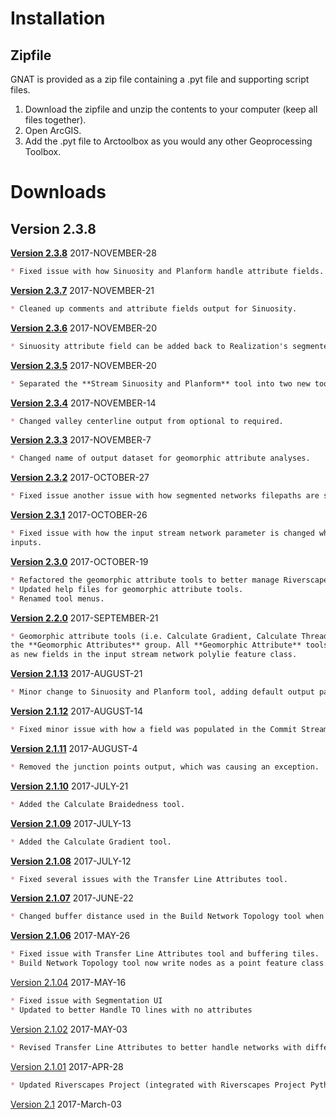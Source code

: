 # Installation

## Zipfile

GNAT is provided as a zip file containing a .pyt file and supporting script files. 

1. Download the zipfile and unzip the contents to your computer (keep all files together).
2. Open ArcGIS.
3. Add the .pyt file to Arctoolbox as you would any other Geoprocessing Toolbox.

# Downloads

## Version 2.3.8
**[Version 2.3.8](Downloads/arcGNAT_2.3.8.zip)** 2017-NOVEMBER-28
```markdown
* Fixed issue with how Sinuosity and Planform handle attribute fields. Also fixed small bug with Planform parameters.
```

**[Version 2.3.7](Downloads/arcGNAT_2.3.7.zip)** 2017-NOVEMBER-21
```markdown
* Cleaned up comments and attribute fields output for Sinuosity.
```

**[Version 2.3.6](Downloads/arcGNAT_2.3.6.zip)** 2017-NOVEMBER-20
```markdown
* Sinuosity attribute field can be added back to Realization's segmented network for Riverscapes projects.
```

**[Version 2.3.5](Downloads/arcGNAT_2.3.5.zip)** 2017-NOVEMBER-20
```markdown
* Separated the **Stream Sinuosity and Planform** tool into two new tools, **Channel Sinuosity** and **Planform**.
```

**[Version 2.3.4](Downloads/arcGNAT_2.3.4.zip)** 2017-NOVEMBER-14
```markdown
* Changed valley centerline output from optional to required.
```

**[Version 2.3.3](Downloads/arcGNAT_2.3.3.zip)** 2017-NOVEMBER-7
```markdown
* Changed name of output dataset for geomorphic attribute analyses.
```

**[Version 2.3.2](Downloads/arcGNAT_2.3.2.zip)** 2017-OCTOBER-27
```markdown
* Fixed issue another issue with how segmented networks filepaths are stored in the Riverspaces project xml.
```

**[Version 2.3.1](Downloads/arcGNAT_2.3.1.zip)** 2017-OCTOBER-26
```markdown
* Fixed issue with how the input stream network parameter is changed when using Riverscapes 
inputs.
```

**[Version 2.3.0](Downloads/arcGNAT_2.3.0.zip)** 2017-OCTOBER-19
```markdown
* Refactored the geomorphic attribute tools to better manage Riverscapes project information.
* Updated help files for geomorphic attribute tools.
* Renamed tool menus.
```

**[Version 2.2.0](Downloads/arcGNAT_2.2.zip)** 2017-SEPTEMBER-21
```markdown
* Geomorphic attribute tools (i.e. Calculate Gradient, Calculate Threadedness) moved to the
the **Geomorphic Attributes** group. All **Geomorphic Attribute** tools now save calculated attributes
as new fields in the input stream network polylie feature class.
```

**[Version 2.1.13](Downloads/arcGNAT_2.1.13.zip)** 2017-AUGUST-21
```markdown
* Minor change to Sinuosity and Planform tool, adding default output parameters.
```

**[Version 2.1.12](Downloads/arcGNAT_2.1.12.zip)** 2017-AUGUST-14
```markdown
* Fixed minor issue with how a field was populated in the Commit Stream Network tool.
```

**[Version 2.1.11](Downloads/arcGNAT_2.1.11.zip)** 2017-AUGUST-4
```markdown
* Removed the junction points output, which was causing an exception.
```

**[Version 2.1.10](Downloads/arcGNAT_2.1.10.zip)** 2017-JULY-21

```markdown
* Added the Calculate Braidedness tool.
```

**[Version 2.1.09](Downloads/arcGNAT_2.1.09.zip)** 2017-JULY-13

```markdown
* Added the Calculate Gradient tool.
```

**[Version 2.1.08](Downloads/arcGNAT_2.1.08.zip)** 2017-JULY-12

```markdown
* Fixed several issues with the Transfer Line Attributes tool.
```

**[Version 2.1.07](Downloads/arcGNAT_2.1.07.zip)** 2017-JUNE-22

```markdown
* Changed buffer distance used in the Build Network Topology tool when selecting upstream stream reaches.
```

**[Version 2.1.06](Downloads/arcGNAT_2.1.06.zip)** 2017-MAY-26

```markdown
* Fixed issue with Transfer Line Attributes tool and buffering tiles.
* Build Network Topology tool now write nodes as a point feature class.
```

[Version 2.1.04](Downloads/arcGNAT_2.1.04.zip) 2017-MAY-16

```markdown
* Fixed issue with Segmentation UI
* Updated to better Handle TO lines with no attributes
```

[Version 2.1.02](Downloads/arcGNAT_2.1.02.zip) 2017-MAY-03

```markdown
* Revised Transfer Line Attributes to better handle networks with differing spatial extents.
```

[Version 2.1.01](Downloads/arcGNAT_2.1.01.zip) 2017-APR-28 
```markdown
* Updated Riverscapes Project (integrated with Riverscapes Project Python module)
```

[Version 2.1](Downloads/GNAT_2.1_20170303.zip) 2017-March-03